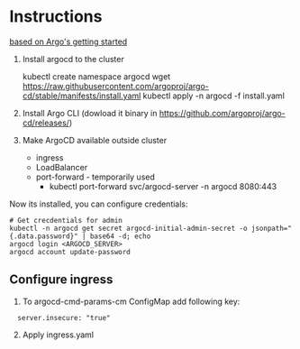 # Instructions

[based on Argo's getting started](https://argo-cd.readthedocs.io/en/stable/)

1. Install argocd to the cluster

    kubectl create namespace argocd
    wget https://raw.githubusercontent.com/argoproj/argo-cd/stable/manifests/install.yaml
    kubectl apply -n argocd -f install.yaml

2. Install Argo CLI (dowload it binary in https://github.com/argoproj/argo-cd/releases/)
3. Make ArgoCD available outside cluster
   - ingress
   - LoadBalancer
   - port-forward - temporarily used
     - kubectl port-forward svc/argocd-server -n argocd 8080:443

Now its installed, you can configure credentials:

    # Get crecdentials for admin
    kubectl -n argocd get secret argocd-initial-admin-secret -o jsonpath="{.data.password}" | base64 -d; echo
    argocd login <ARGOCD_SERVER>
    argocd account update-password


## Configure ingress

1. To argocd-cmd-params-cm ConfigMap add following key:
```
  server.insecure: "true"
```
2. Apply ingress.yaml


